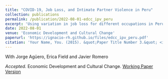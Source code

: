 ```yaml
---
title: "COVID-19, Job Loss, and Intimate Partner Violence in Peru"
collection: publications
permalink: /publication/2022-08-01-edcc_ipv_peru
excerpt: 'Using variation in job loss for different occupations in Perú, we find households with worse employment shocks experienced important decreases in income and increases in intimate partner violence during the COVID-19 pandemic. We document these households also had worse mental health outcomes during this time.'
date: 2022-08-01
venue: 'Economic Development and Cultural Change'
paperurl: 'https://ignacio-rh.github.io/files/edcc_ipv_peru.pdf'
citation: 'Your Name, You. (2015). &quot;Paper Title Number 3.&quot; <i>Journal 1</i>. 1(3).'
---
```


With Jorge Agüero, Erica Field and Javier Romero

_Accepted._ Economic Development and Cultural Change. [Working Paper Version](https://ignacio-rh.github.io/files/edcc_ipv_peru.pdf)

